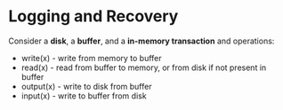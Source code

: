 # Logging and Recovery

Consider a  **disk**, a  **buffer**, and a  **in-memory transaction** and operations:

-   write(x) - write from memory to buffer
-   read(x) - read from buffer to memory, or from disk if not present in buffer
-   output(x) - write to disk from buffer
-   input(x) - write to buffer from disk
<!--stackedit_data:
eyJoaXN0b3J5IjpbLTc5NDE1MTcxNiw0MjMxOTA5Ml19
-->